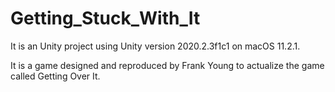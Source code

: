 # Getting_Stuck_With_It

It is an Unity project using Unity version 2020.2.3f1c1 on macOS 11.2.1.

It is a game designed and reproduced by Frank Young to actualize the game called Getting Over It.